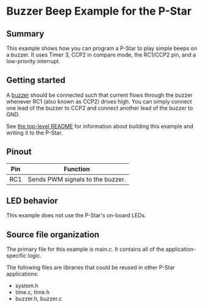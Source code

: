 # Buzzer Beep Example for the P-Star

## Summary

This example shows how you can program a P-Star to play simple beeps on a
buzzer.  It uses Timer 3, CCP2 in compare mode, the RC1/CCP2 pin, and a
low-priority interrupt.


## Getting started

A [buzzer] should be connected such that current flows through the buzzer
whenever RC1 (also known as CCP2) drives high.  You can simply connect one lead of the buzzer to CCP2 and connect another lead of the buzzer to GND.

See [the top-level README](../README.md) for information about building this
example and writing it to the P-Star.


## Pinout

| Pin | Function                                        |
|-----|-------------------------------------------------|
| RC1 | Sends PWM signals to the buzzer.                |


## LED behavior

This example does not use the P-Star's on-board LEDs.


## Source file organization

The primary file for this example is main.c.  It contains all of the
application-specific logic.

The following files are libraries that could be reused in other P-Star
applications:

- system.h
- time.c, time.h
- buzzer.h, buzzer.c

[buzzer]: https://www.pololu.com/product/1484
